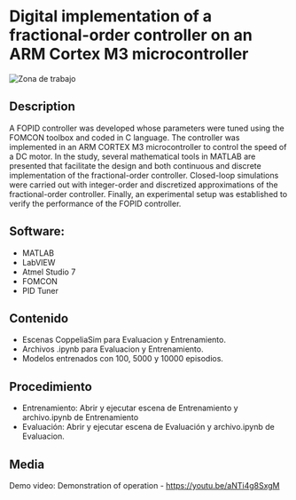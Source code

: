 
<h1> Digital implementation of a fractional-order controller on an ARM Cortex M3 microcontroller </h1>

![Zona de trabajo]([https://github.com/RogerSgo/DRLForManipulator/blob/main/DRL-PosToOb/EscenasSim/escena.png](https://github.com/RogerSgo/FOPIDuC/blob/main/Screenshot%202024-07-21%20170346.png))
<h2> Description </h2>

A FOPID controller was developed whose parameters were tuned using the FOMCON toolbox and coded in C language. The controller was implemented in an ARM CORTEX M3 microcontroller to control the speed of a DC motor. In the study, several mathematical tools in MATLAB are presented that facilitate the design and both continuous and discrete implementation of the fractional-order controller. Closed-loop simulations were carried out with integer-order and discretized approximations of the fractional-order controller. Finally, an experimental setup was established to verify the performance of the FOPID controller.
<h2> Software: </h2>

- MATLAB
- LabVIEW
- Atmel Studio 7
- FOMCON
- PID Tuner
<h2> Contenido </h2>

- Escenas CoppeliaSim para Evaluacion y Entrenamiento.
- Archivos .ipynb para Evaluacion y Entrenamiento.
- Modelos entrenados con 100, 5000 y 10000 episodios.
<h2> Procedimiento </h2>

- Entrenamiento: Abrir y ejecutar escena de Entrenamiento y archivo.ipynb de Entrenamiento
- Evaluación: Abrir y ejecutar escena de Evaluación y archivo.ipynb de Evaluacion.
<h2> Media </h2>

Demo video: Demonstration of operation - https://youtu.be/aNTi4g8SxgM
